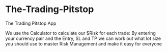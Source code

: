 # The-Trading-Pitstop
The Trading Pitstop App

We use the Calculator to calculate our $Risk for each trade:
  By entering your currency pair and the Entry, SL and TP we can work out what lot size you should use to master Risk Management and make it easy for everyone
